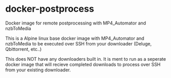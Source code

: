 # docker-postprocess
Docker image for remote postprocessing with MP4_Automator and nzbToMedia

This is a Alpine linux base docker image with MP4_Automator and nzbToMedia to be executed over SSH from your downloader (Deluge, Qbittorrent, etc..)

This does NOT have any downloaders built in.  It is ment to run as a seperate docker image that will recieve completed downloads to process over SSH from your existing downloader.
